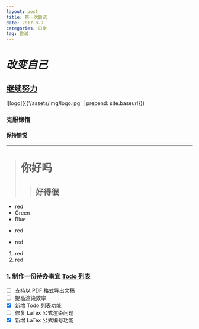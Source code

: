 ```yaml
---
layout: post
title: 第一次尝试
date: 2017-8-9
categories: 日常
tag: 尝试
---
```


# *改变自己* #

## [继续努力](https://augustfirst.github.io)

![logo]({{'/assets/img/logo.jpg'  |  prepend: site.baseurl}})

###          克服懒惰

#### **保持愉悦**
***
># 你好吗
>>## 好得很

* red
* Green
* Blue

+ red
- red

1. red
2.   red

### 1. 制作一份待办事宜 [Todo 列表](https://www.zybuluo.com/mdeditor?url=https://www.zybuluo.com/static/editor/md-help.markdown#13-待办事宜-todo-列表)

- [ ] 支持以 PDF 格式导出文稿
- [ ] 提高渲染效率
- [x] 新增 Todo 列表功能
- [ ] 修复 LaTex 公式渲染问题
- [x] 新增 LaTex 公式编号功能

